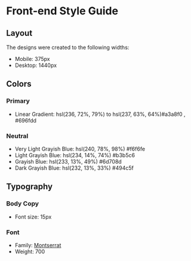 # Front-end Style Guide

## Layout

The designs were created to the following widths:

- Mobile: 375px
- Desktop: 1440px

## Colors

### Primary

- Linear Gradient: hsl(236, 72%, 79%) to hsl(237, 63%, 64%)#a3a8f0 , #696fdd

### Neutral

- Very Light Grayish Blue: hsl(240, 78%, 98%) #f6f6fe
- Light Grayish Blue: hsl(234, 14%, 74%) #b3b5c6
- Grayish Blue: hsl(233, 13%, 49%) #6d708d
- Dark Grayish Blue: hsl(232, 13%, 33%) #494c5f

## Typography

### Body Copy

- Font size: 15px

### Font

- Family: [Montserrat](https://fonts.google.com/specimen/Montserrat)
- Weight: 700
